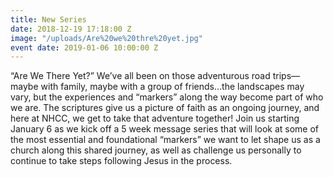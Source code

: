 ```yaml
---
title: New Series
date: 2018-12-19 17:18:00 Z
image: "/uploads/Are%20we%20thre%20yet.jpg"
event date: 2019-01-06 10:00:00 Z
---
```


“Are We There Yet?”  We’ve all been on those adventurous road trips—maybe with family, maybe with a group of friends…the landscapes may vary, but the experiences and “markers” along the way become part of who we are.  The scriptures give us a picture of faith as an ongoing journey, and here at NHCC, we get to take that adventure together!  Join us starting January 6 as we kick off a 5 week message series that will look at some of the most essential and foundational “markers” we want to let shape us as a church along this shared journey, as well as challenge us personally to continue to take steps following Jesus in the process.